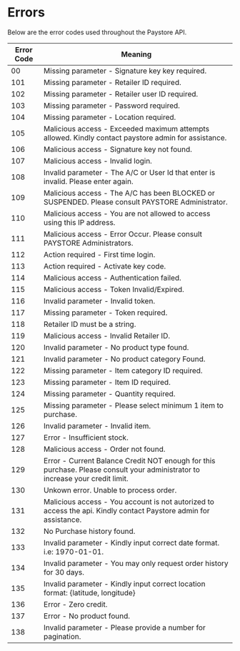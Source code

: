 # Errors

<aside class="notice">
 Below are the error codes used throughout the Paystore API.
</aside>


Error Code | Meaning
---------- | -------
00	| Missing parameter - Signature key key required.
101	| Missing parameter - Retailer ID required.
102	| Missing parameter - Retailer user ID required.
103	| Missing parameter - Password required.
104	| Missing parameter - Location required.
105	| Malicious access - Exceeded maximum attempts allowed. Kindly contact paystore admin for assistance.
106	| Malicious access - Signature key not found.
107	| Malicious access - Invalid login.
108	| Invalid parameter - The A/C or User Id that enter is invalid. Please enter again.
109	| Malicious access - The A/C has been BLOCKED or SUSPENDED. Please consult PAYSTORE Administrator.
110	| Malicious access - You are not allowed to access using this IP address.
111	| Malicious access - Error Occur. Please consult PAYSTORE Administrators.
112	| Action required - First time login.
113	| Action required - Activate key code.
114	| Malicious access - Authentication failed.
115	| Malicious access - Token Invalid/Expired.
116	| Invalid parameter - Invalid token.
117	| Missing parameter - Token required.
118	| Retailer ID must be a string.
119	| Malicious access - Invalid Retailer ID.
120	| Invalid parameter - No product type found.
121	| Invalid parameter - No product category Found.
122	| Missing parameter - Item category ID required.
123	| Missing parameter - Item ID required.
124	| Missing parameter - Quantity required.
125	| Missing parameter - Please select minimum 1 item to purchase.
126	| Invalid parameter - Invalid item.
127	| Error - Insufficient stock.
128	| Malicious access - Order not found.
129	| Error - Current Balance Credit NOT enough for this purchase. Please consult your administrator to increase your credit limit.
130	| Unkown error. Unable to process order.
131	| Malicious access - You account is not autorized to access the api. Kindly contact Paystore admin for assistance.
132	| No Purchase history found.
133	| Invalid parameter - Kindly input correct date format. i.e: 1970-01-01.
134	| Invalid parameter - You may only request order history for 30 days.
135	| Invalid parameter - Kindly input correct location format: {latitude, longitude}
136	| Error - Zero credit.
137	| Error - No product found.
138	| Invalid parameter - Please provide a number for pagination.